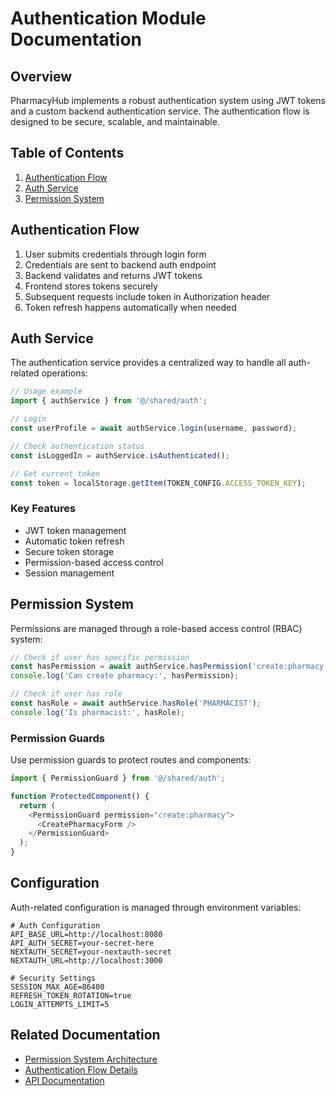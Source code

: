 # Authentication Module Documentation

## Overview

PharmacyHub implements a robust authentication system using JWT tokens and a custom backend authentication service. The authentication flow is designed to be secure, scalable, and maintainable.

## Table of Contents

1. [Authentication Flow](#authentication-flow)
2. [Auth Service](#auth-service)
3. [Permission System](#permission-system)

## Authentication Flow

1. User submits credentials through login form
2. Credentials are sent to backend auth endpoint
3. Backend validates and returns JWT tokens
4. Frontend stores tokens securely
5. Subsequent requests include token in Authorization header
6. Token refresh happens automatically when needed

## Auth Service

The authentication service provides a centralized way to handle all auth-related operations:

```typescript
// Usage example
import { authService } from '@/shared/auth';

// Login
const userProfile = await authService.login(username, password);

// Check authentication status
const isLoggedIn = authService.isAuthenticated();

// Get current token
const token = localStorage.getItem(TOKEN_CONFIG.ACCESS_TOKEN_KEY);
```

### Key Features

- JWT token management
- Automatic token refresh
- Secure token storage
- Permission-based access control
- Session management

## Permission System

Permissions are managed through a role-based access control (RBAC) system:

```typescript
// Check if user has specific permission
const hasPermission = await authService.hasPermission('create:pharmacy');
console.log('Can create pharmacy:', hasPermission);

// Check if user has role
const hasRole = await authService.hasRole('PHARMACIST');
console.log('Is pharmacist:', hasRole);
```

### Permission Guards

Use permission guards to protect routes and components:

```typescript
import { PermissionGuard } from '@/shared/auth';

function ProtectedComponent() {
  return (
    <PermissionGuard permission="create:pharmacy">
      <CreatePharmacyForm />
    </PermissionGuard>
  );
}
```

## Configuration

Auth-related configuration is managed through environment variables:

```env
# Auth Configuration
API_BASE_URL=http://localhost:8080
API_AUTH_SECRET=your-secret-here
NEXTAUTH_SECRET=your-nextauth-secret
NEXTAUTH_URL=http://localhost:3000

# Security Settings
SESSION_MAX_AGE=86400
REFRESH_TOKEN_ROTATION=true
LOGIN_ATTEMPTS_LIMIT=5
```

## Related Documentation

- [Permission System Architecture](./permission-system.md)
- [Authentication Flow Details](./auth-flow.md)
- [API Documentation](../api/auth.md)
